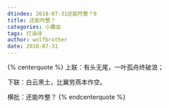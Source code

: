 ```yaml
---
dtindex: 2018-07-31还能咋整？0
title: 还能咋整？
categories: 小雕虫
tags: 打油诗
author: wolfbrother
date: 2018-07-31
---
```


{% centerquote %}
上联：有头无尾，一叶孤舟终破浪；

下联：白云黑土，比翼劳燕本作空。

横批：还能咋整？
{% endcenterquote %}